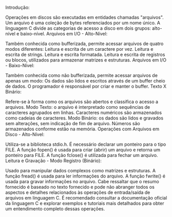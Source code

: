 Introdução:

Operações em discos são executadas em entidades chamadas "arquivos".
Um arquivo é uma coleção de bytes referenciados por um nome único.
A linguagem C divide as categorias de acesso a disco em dois grupos: alto-nível e baixo-nível.
Arquivos em I/O - Alto-Nível:

Também conhecida como bufferizada, permite acessar arquivos de quatro modos diferentes:
Leitura e escrita de um caractere por vez.
Leitura e escrita de strings.
Leitura e escrita formatada.
Leitura e escrita de registros ou blocos, utilizados para armazenar matrizes e estruturas.
Arquivos em I/O - Baixo-Nível:

Também conhecida como não bufferizada, permite acessar arquivos de apenas um modo:
Os dados são lidos e escritos através de um buffer cheio de dados. O programador é responsável por criar e manter o buffer.
Texto X Binário:

Refere-se à forma como os arquivos são abertos e classifica o acesso a arquivos.
Modo Texto: o arquivo é interpretado como sequências de caracteres agrupados em linhas. Caracteres numéricos são armazenados como cadeias de caracteres.
Modo Binário: os dados são lidos e gravados sem alterações, sem indicação de fim de arquivo. Números são armazenados conforme estão na memória.
Operações com Arquivos em Disco - Alto-Nível:

Utiliza-se a biblioteca stdio.h.
É necessário declarar um ponteiro para o tipo FILE.
A função fopen() é usada para criar (abrir) um arquivo e retorna um ponteiro para FILE.
A função fclose() é utilizada para fechar um arquivo.
Leitura e Gravação - Modo Registro (Binário):

Usado para manipular dados complexos como matrizes e estruturas.
A função fread() é usada para ler informações do arquivo.
A função fwrite() é usada para gravar informações no arquivo.
Cabe ressaltar que o resumo fornecido é baseado no texto fornecido e pode não abranger todos os aspectos e detalhes relacionados às operações de entrada/saída de arquivos em linguagem C. É recomendado consultar a documentação oficial da linguagem C e explorar exemplos e tutoriais mais detalhados para obter um entendimento completo dessas operações.
